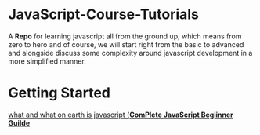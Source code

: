 # JavaScript-Course-Tutorials
A __Repo__ for learning javascript all from the ground up, which means from zero to hero and of course, we will start right from the basic to advanced and alongside discuss some complexity around javascript development in a more simplified manner.

# Getting Started
[what and what on earth is javascript (**ComPlete JavaScript Begiinner Guilde**](addedsoon)
